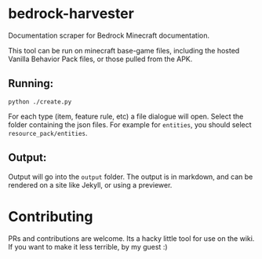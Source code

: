# bedrock-harvester
Documentation scraper for Bedrock Minecraft documentation.

This tool can be run on minecraft base-game files, including the hosted Vanilla Behavior Pack files, or those pulled from the APK.

## Running:
`python ./create.py`

For each type (item, feature rule, etc) a file dialogue will open. Select the folder containing the json files. For example for `entities`, you should select `resource_pack/entities`.

## Output:
Output will go into the `output` folder. The output is in markdown, and can be rendered on a site like Jekyll, or using a previewer.

# Contributing

PRs and contributions are welcome. Its a hacky little tool for use on the wiki. If you want to make it less terrible, by my guest :)
